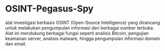 # OSINT-Pegasus-Spy
alat investigasi berbasis OSINT (Open-Source Intelligence) yang dirancang untuk melakukan pengumpulan informasi dari berbagai sumber terbuka. Alat ini mendukung berbagai fungsi seperti analisis Bitcoin, pengujian keamanan server, analisis malware, hingga pengumpulan informasi domain dan email.
